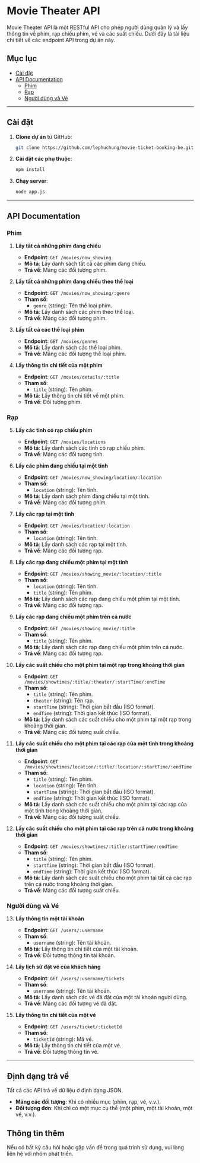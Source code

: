 
# Movie Theater API

Movie Theater API là một RESTful API cho phép người dùng quản lý và lấy thông tin về phim, rạp chiếu phim, vé và các suất chiếu. Dưới đây là tài liệu chi tiết về các endpoint API trong dự án này.

## Mục lục

- [Cài đặt](#cài-đặt)
- [API Documentation](#api-documentation)
  - [Phim](#phim)
  - [Rạp](#rạp)
  - [Người dùng và Vé](#người-dùng-và-vé)

---

## Cài đặt

1. **Clone dự án** từ GitHub:
   ```bash
   git clone https://github.com/lephuchung/movie-ticket-booking-be.git
   ```
2. **Cài đặt các phụ thuộc**:
   ```bash
   npm install
   ```
3. **Chạy server**:
   ```bash
   node app.js
   ```

---

## API Documentation

### Phim

1. **Lấy tất cả những phim đang chiếu**
   - **Endpoint**: `GET /movies/now_showing`
   - **Mô tả**: Lấy danh sách tất cả các phim đang chiếu.
   - **Trả về**: Mảng các đối tượng phim.

2. **Lấy tất cả những phim đang chiếu theo thể loại**
   - **Endpoint**: `GET /movies/now_showing/:genre`
   - **Tham số**:
     - `genre` (string): Tên thể loại phim.
   - **Mô tả**: Lấy danh sách các phim theo thể loại.
   - **Trả về**: Mảng các đối tượng phim.

3. **Lấy tất cả các thể loại phim**
   - **Endpoint**: `GET /movies/genres`
   - **Mô tả**: Lấy danh sách các thể loại phim.
   - **Trả về**: Mảng các đối tượng thể loại phim.

4. **Lấy thông tin chi tiết của một phim**
   - **Endpoint**: `GET /movies/details/:title`
   - **Tham số**:
     - `title` (string): Tên phim.
   - **Mô tả**: Lấy thông tin chi tiết về một phim.
   - **Trả về**: Đối tượng phim.

### Rạp

5. **Lấy các tỉnh có rạp chiếu phim**
   - **Endpoint**: `GET /movies/locations`
   - **Mô tả**: Lấy danh sách các tỉnh có rạp chiếu phim.
   - **Trả về**: Mảng các đối tượng tỉnh.

6. **Lấy các phim đang chiếu tại một tỉnh**
   - **Endpoint**: `GET /movies/now_showing/location/:location`
   - **Tham số**:
     - `location` (string): Tên tỉnh.
   - **Mô tả**: Lấy danh sách phim đang chiếu tại một tỉnh.
   - **Trả về**: Mảng các đối tượng phim.

7. **Lấy các rạp tại một tỉnh**
   - **Endpoint**: `GET /movies/location/:location`
   - **Tham số**:
     - `location` (string): Tên tỉnh.
   - **Mô tả**: Lấy danh sách các rạp tại một tỉnh.
   - **Trả về**: Mảng các đối tượng rạp.

8. **Lấy các rạp đang chiếu một phim tại một tỉnh**
   - **Endpoint**: `GET /movies/showing_movie/:location/:title`
   - **Tham số**:
     - `location` (string): Tên tỉnh.
     - `title` (string): Tên phim.
   - **Mô tả**: Lấy danh sách các rạp đang chiếu một phim tại một tỉnh.
   - **Trả về**: Mảng các đối tượng rạp.

9. **Lấy các rạp đang chiếu một phim trên cả nước**
   - **Endpoint**: `GET /movies/showing_movie/:title`
   - **Tham số**:
     - `title` (string): Tên phim.
   - **Mô tả**: Lấy danh sách các rạp đang chiếu một phim trên cả nước.
   - **Trả về**: Mảng các đối tượng rạp.

10. **Lấy các suất chiếu cho một phim tại một rạp trong khoảng thời gian**
    - **Endpoint**: `GET /movies/showtimes/:title/:theater/:startTime/:endTime`
    - **Tham số**:
      - `title` (string): Tên phim.
      - `theater` (string): Tên rạp.
      - `startTime` (string): Thời gian bắt đầu (ISO format).
      - `endTime` (string): Thời gian kết thúc (ISO format).
    - **Mô tả**: Lấy danh sách các suất chiếu cho một phim tại một rạp trong khoảng thời gian.
    - **Trả về**: Mảng các đối tượng suất chiếu.

11. **Lấy các suất chiếu cho một phim tại các rạp của một tỉnh trong khoảng thời gian**
    - **Endpoint**: `GET /movies/showtimes/location/:title/:location/:startTime/:endTime`
    - **Tham số**:
      - `title` (string): Tên phim.
      - `location` (string): Tên tỉnh.
      - `startTime` (string): Thời gian bắt đầu (ISO format).
      - `endTime` (string): Thời gian kết thúc (ISO format).
    - **Mô tả**: Lấy danh sách các suất chiếu cho một phim tại các rạp của một tỉnh trong khoảng thời gian.
    - **Trả về**: Mảng các đối tượng suất chiếu.

12. **Lấy các suất chiếu cho một phim tại các rạp trên cả nước trong khoảng thời gian**
    - **Endpoint**: `GET /movies/showtimes/:title/:startTime/:endTime`
    - **Tham số**:
      - `title` (string): Tên phim.
      - `startTime` (string): Thời gian bắt đầu (ISO format).
      - `endTime` (string): Thời gian kết thúc (ISO format).
    - **Mô tả**: Lấy danh sách các suất chiếu cho một phim tại tất cả các rạp trên cả nước trong khoảng thời gian.
    - **Trả về**: Mảng các đối tượng suất chiếu.

### Người dùng và Vé

13. **Lấy thông tin một tài khoản**
    - **Endpoint**: `GET /users/:username`
    - **Tham số**:
      - `username` (string): Tên tài khoản.
    - **Mô tả**: Lấy thông tin chi tiết của một tài khoản.
    - **Trả về**: Đối tượng thông tin tài khoản.

14. **Lấy lịch sử đặt vé của khách hàng**
    - **Endpoint**: `GET /users/:username/tickets`
    - **Tham số**:
      - `username` (string): Tên tài khoản.
    - **Mô tả**: Lấy danh sách các vé đã đặt của một tài khoản người dùng.
    - **Trả về**: Mảng các đối tượng vé đã đặt.

15. **Lấy thông tin chi tiết của một vé**
    - **Endpoint**: `GET /users/ticket/:ticketId`
    - **Tham số**:
      - `ticketId` (string): Mã vé.
    - **Mô tả**: Lấy thông tin chi tiết của một vé.
    - **Trả về**: Đối tượng thông tin vé.

---

## Định dạng trả về
Tất cả các API trả về dữ liệu ở định dạng JSON.

- **Mảng các đối tượng**: Khi có nhiều mục (phim, rạp, vé, v.v.).
- **Đối tượng đơn**: Khi chỉ có một mục cụ thể (một phim, một tài khoản, một vé, v.v.).

## Thông tin thêm
Nếu có bất kỳ câu hỏi hoặc gặp vấn đề trong quá trình sử dụng, vui lòng liên hệ với nhóm phát triển.
